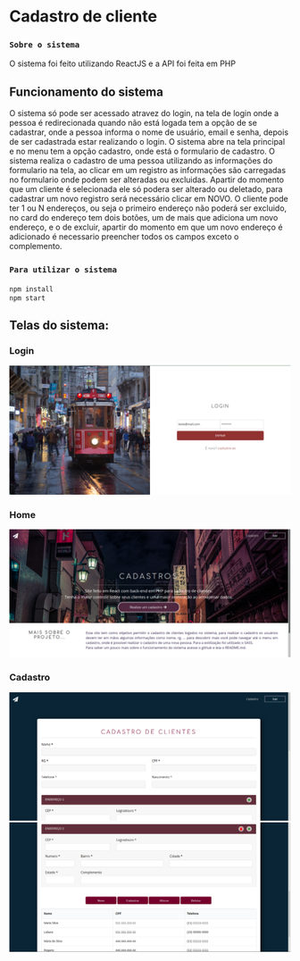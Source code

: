 # Cadastro de cliente 

### `Sobre o sistema`
O sistema foi feito utilizando ReactJS e a API foi feita em PHP

## Funcionamento do sistema
O sistema só pode ser acessado atravez do login, na tela de login onde a pessoa é redirecionada quando não está logada tem a opção de se cadastrar, onde a pessoa informa o nome de usuário, email e senha, depois de ser cadastrada estar realizando o login.
O sistema abre na tela principal e no menu tem a opção cadastro, onde está o formulario de cadastro.
O sistema realiza o cadastro de uma pessoa utilizando as informações do formulario na tela, ao clicar em um registro as informações são carregadas no formulario onde podem ser alteradas ou excluidas.
Apartir do momento que um cliente é selecionada ele só podera ser alterado ou deletado, para cadastrar um novo registro será necessário clicar em NOVO.
O cliente pode ter 1 ou N endereços, ou seja o primeiro endereço não poderá ser excluido, no card do endereço tem dois botões, um de mais que adiciona um novo endereço, e o de excluir, apartir do momento em que um novo endereço é adicionado é necessario preencher todos os campos exceto o complemento.

### `Para utilizar o sistema`

``` 
npm install
npm start
```

## Telas do sistema:
### Login
<img src="https://raw.githubusercontent.com/taisspadotin/cadastro-cliente-frontend/master/imagens/login.png">

### Home
<img src="https://raw.githubusercontent.com/taisspadotin/cadastro-cliente-frontend/master/imagens/home.png">

### Cadastro
<img src="https://raw.githubusercontent.com/taisspadotin/cadastro-cliente-frontend/master/imagens/cadastro1.png">
<img src="https://raw.githubusercontent.com/taisspadotin/cadastro-cliente-frontend/master/imagens/cadastro2.png">
